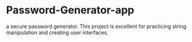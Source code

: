 # Password-Generator-app
a secure password generator. This project is excellent for practicing string manipulation and creating user interfaces.
